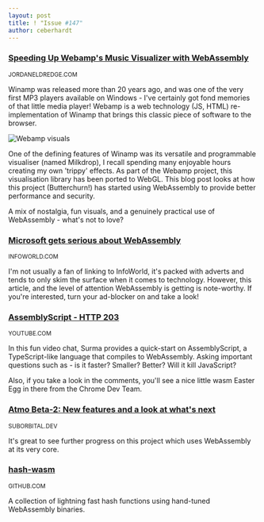```yaml
---
layout: post
title: ! "Issue #147"
author: ceberhardt
---
```


### [Speeding Up Webamp's Music Visualizer with WebAssembly](https://jordaneldredge.com/blog/speeding-up-winamps-music-visualizer-with-webassembly/)

<small>JORDANELDREDGE.COM</small>

Winamp was released more than 20 years ago, and was one of the very first MP3 players available on Windows - I've certainly got fond memories of that little media player! Webamp is a web technology (JS, HTML) re-implementation of Winamp that brings this classic piece of software to the browser.

![Webamp visuals](https://wasmweekly.news/img/147-1.png)

One of the defining features of Winamp was its versatile and programmable visualiser (named Milkdrop), I recall spending many enjoyable hours creating my own 'trippy' effects. As part of the Webamp project, this visualisation library has been ported to WebGL. This blog post looks at how this project (Butterchurn!) has started using WebAssembly to provide better performance and security.

A mix of nostalgia, fun visuals, and a genuinely practical use of WebAssembly - what's not to love?

### [Microsoft gets serious about WebAssembly](https://www.infoworld.com/article/3613873/microsoft-gets-serious-about-webassembly.html)

<small>INFOWORLD.COM</small>

I'm not usually a fan of linking to InfoWorld, it's packed with adverts and tends to only skim the surface when it comes to technology. However, this article, and the level of attention WebAssembly is getting is note-worthy. If you're interested, turn your ad-blocker on and take a look!

### [AssemblyScript - HTTP 203](https://www.youtube.com/watch?v=u0Jgz6QVJqg)

<small>YOUTUBE.COM</small>

In this fun video chat, Surma provides a quick-start on AssemblyScript, a TypeScript-like language that compiles to WebAssembly. Asking important questions such as - is it faster? Smaller? Better? Will it kill JavaScript? 

Also, if you take a look in the comments, you'll see a nice little wasm Easter Egg in there from the Chrome Dev Team.

### [Atmo Beta-2: New features and a look at what's next](https://blog.suborbital.dev/atmo-beta-2-new-features-and-a-look-at-whats-next)

<small>SUBORBITAL.DEV</small>

It's great to see further progress on this project which uses WebAssembly at its very core.

### [hash-wasm](https://github.com/Daninet/hash-wasm)

<small>GITHUB.COM</small>

A collection of lightning fast hash functions using hand-tuned WebAssembly binaries.